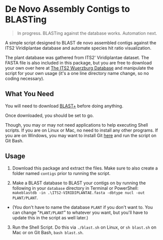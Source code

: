 # De Novo Assembly Contigs to BLASTing

> In progress. BLASTing against the database works. Automation next.

A simple script designed to BLAST de novo assembled contigs against the ITS2 Viridiplantae database and automate species hit ratio visualization.

The plant database was gathered from ITS2' Viridiplantae dataset. The FASTA file is also included in this package, but you are free to download your own
over here at [The ITS2 Wuerzburg Database](https://its2.bioapps.biozentrum.uni-wuerzburg.de/) and manipulate the script for your own usage (it's a one line
directory name change, so no coding necessary).

## What You Need

You will need to download [BLAST+](https://blast.ncbi.nlm.nih.gov/doc/blast-help/downloadblastdata.html#downloadblastdata) before doing anything.

Once downloaded, you should be set to go.

Though, you may or may not need applications to help executing Shell scripts.
If you are on Linux or Mac, no need to install any other programs. If you are on Windows, you may want to install Git [here](https://www.git-scm.com/downloads) and run the script on Git Bash.

## Usage

1. Download this package and extract the files. Make sure to also create a folder named `contigs` prior to running the script.

2. Make a BLAST database to BLAST your contigs on by running the following in your `database` directory in Terminal or PowerShell: `makeblastdb -in .\ITS2-VIRIDIPLANTAE.fasta -dbtype nucl -out PLANT/PLANT`.
- (You don't have to name the database `PLANT` if you don't want to. You can change "`PLANT/PLANT`" to whatever you want, but you'll have to update this in the script as well
later.)

3. Run the Shell Script. Do this via `./blast.sh` on Linux, or `sh blast.sh` on Mac or on Git Bash, `bash blast.sh`.